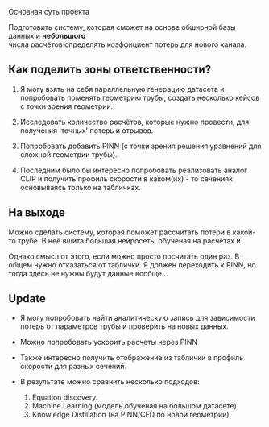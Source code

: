 Основная суть проекта

Подготовить систему, которая сможет на основе обширной базы данных и **небольшого**  
числа расчётов определять коэффициент потерь для нового канала.

## Как поделить зоны ответственности?
1. Я могу взять на себя параллельную генерацию датасета и попробовать поменять геометрию трубы, создать несколько кейсов с точки зрения геометрии.

2. Исследовать количество расчётов, которые нужно провести, для получения 'точных' потерь и отрывов.

3. Попробовать добавить PINN (с точки зрения решения уравнений для сложной геометрии трубы).

4. Последним было бы интересно попробовать реализовать аналог CLIP и получить профиль скорости в каком(их) - то сечениях основываясь только на табличках.

## На выходе
Можно сделать систему, которая поможет рассчитать потери в какой-то трубе. В неё вшита большая нейросеть, обученая на расчётах и 

Однако смысл от этого, если можно просто посчитать один раз.
В общем нужно отказаться от таблички.
Я должен переходить к PINN, но тогда здесь не нужны будут данные вообще...


## Update

- Я могу попробовать найти аналитическую запись для зависимости потерь от параметров трубы и проверить на новых данных.

- Можно попробовать ускорить расчеты через PINN

- Также интересно получить отображение из таблички в профиль скорости для разных сечений.

- В результате можно сравнить несколько подходов:  
	1. Equation discovery.
	2. Machine Learning (модель обученая на большом датасете).
	3. Knowledge Distillation (на PINN/CFD по новой геометрии).
	
